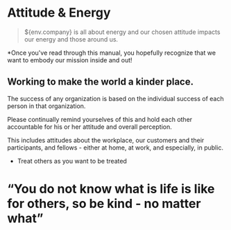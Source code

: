 # Attitude & Energy

> ${env.company} is all about energy and our chosen attitude impacts our energy and those around us.

*Once you've read through this manual, you hopefully recognize that we want to embody our mission inside and out!  

## Working to make the world a kinder place.  

The success of any organization is based on the individual success of each person in that organization. 

Please continually remind yourselves of this and hold each other accountable for his or her attitude and overall perception.

 This includes attitudes about the workplace, our customers and their participants, and fellows - either at home, at work, and especially, in public.

- Treat others as you want to be treated 



#  “You do not know what is life is like for others, so be kind - no matter what”
